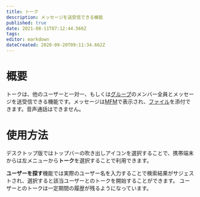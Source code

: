 ```yaml
---
title: トーク
description: メッセージを送受信できる機能
published: true
date: 2021-08-11T07:12:44.566Z
tags: 
editor: markdown
dateCreated: 2020-09-20T09:11:34.662Z
---
```


# 概要
トークは、他のユーザーと一対一、もしくは[グループ](/function/group)のメンバー全員とメッセージを送受信できる機能です。メッセージは[MFM](/function/mfm)で表示され、[ファイル](/function/drive)を添付できます。音声通話はできません。

# 使用方法
デスクトップ版ではトップバーの吹き出しアイコンを選択することで、携帯端末からは左メニューから**トーク**を選択することで利用できます。

**ユーザーを探す**機能では実際のユーザー名を入力することで検索結果がサジェストされ、選択すると該当ユーザーとのトークを開始することができます。
ユーザーとのトークは一定期間の履歴が残るようになっています。
